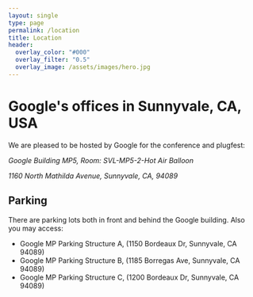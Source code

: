 ```yaml
---
layout: single
type: page
permalink: /location
title: Location
header:
  overlay_color: "#000"
  overlay_filter: "0.5"
  overlay_image: /assets/images/hero.jpg
---
```


# Google's offices in Sunnyvale, CA, USA

We are pleased to be hosted by Google for the conference and plugfest:

   *Google Building MP5, Room: SVL-MP5-2-Hot Air Balloon*

   *1160 North Mathilda Avenue, Sunnyvale, CA, 94089*

## Parking

There are parking lots both in front and behind the Google building. Also you may access:

  * Google MP Parking Structure A, (1150 Bordeaux Dr, Sunnyvale, CA 94089)
  * Google MP Parking Structure B, (1185 Borregas Ave, Sunnyvale, CA 94089)
  * Google MP Parking Structure C, (1200 Bordeaux Dr, Sunnyvale, CA 94089)
